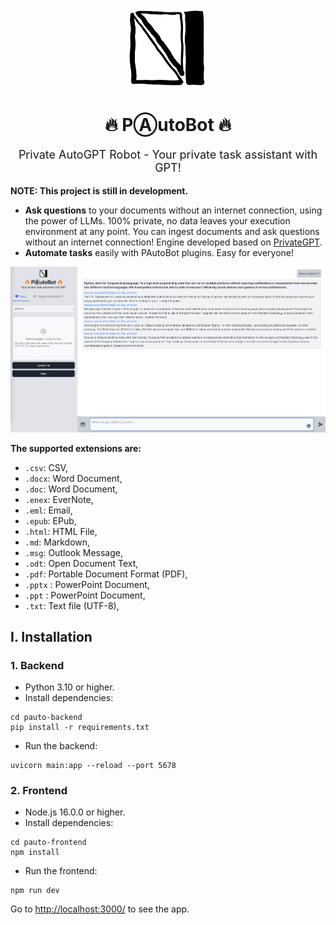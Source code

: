 <p align="center">
  <img alt="PAutoBot" style="width: 128px; max-width: 100%; height: auto;" src="./docs/pautobot.png"/>
  <h1 align="center">🔥 PⒶutoBot 🔥</h1>
  <p align="center" style="font-size:18px">Private AutoGPT Robot - Your private task assistant with GPT!</p>
</p>

**NOTE: This project is still in development.**

- **Ask questions** to your documents without an internet connection, using the power of LLMs. 100% private, no data leaves your execution environment at any point. You can ingest documents and ask questions without an internet connection! Engine developed based on [PrivateGPT](https://github.com/imartinez/privateGPT).
- **Automate tasks** easily with PAutoBot plugins. Easy for everyone!

![PAutoBot](./docs/screenshot.png)

**The supported extensions are:**

- `.csv`: CSV,
- `.docx`: Word Document,
- `.doc`: Word Document,
- `.enex`: EverNote,
- `.eml`: Email,
- `.epub`: EPub,
- `.html`: HTML File,
- `.md`: Markdown,
- `.msg`: Outlook Message,
- `.odt`: Open Document Text,
- `.pdf`: Portable Document Format (PDF),
- `.pptx` : PowerPoint Document,
- `.ppt` : PowerPoint Document,
- `.txt`: Text file (UTF-8),

## I. Installation

### 1. Backend

- Python 3.10 or higher.
- Install dependencies:

```shell
cd pauto-backend
pip install -r requirements.txt
```

- Run the backend:

```shell
uvicorn main:app --reload --port 5678
```

### 2. Frontend

- Node.js 16.0.0 or higher.
- Install dependencies:

```shell
cd pauto-frontend
npm install
```

- Run the frontend:

```shell
npm run dev
```

Go to <http://localhost:3000/> to see the app.
